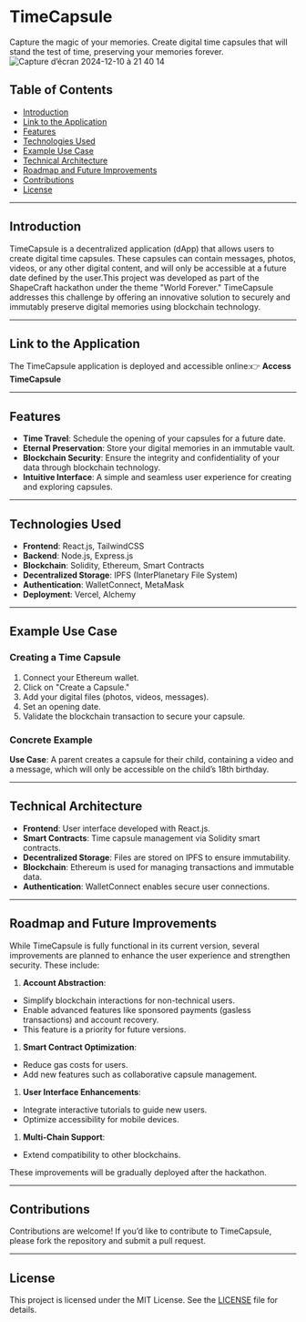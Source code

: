 # TimeCapsule

Capture the magic of your memories. 
Create digital time capsules that will stand the test of time, preserving your memories forever.
![Capture d’écran 2024-12-10 à 21 40 14](https://github.com/user-attachments/assets/7a557371-fe34-4e54-a5dc-de8f22c4e7da)


## Table of Contents

- [Introduction](#introduction)
- [Link to the Application](#link-to-the-application)
- [Features](#features)
- [Technologies Used](#technologies-used)
- [Example Use Case](#example-use-case)
- [Technical Architecture](#technical-architecture)
- [Roadmap and Future Improvements](#roadmap-and-future-improvements)
- [Contributions](#contributions)
- [License](#license)

---

## Introduction

TimeCapsule is a decentralized application (dApp) that allows users to create digital time capsules. These capsules can contain messages, photos, videos, or any other digital content, and will only be accessible at a future date defined by the user.This project was developed as part of the ShapeCraft hackathon under the theme "World Forever." TimeCapsule addresses this challenge by offering an innovative solution to securely and immutably preserve digital memories using blockchain technology.

---

## Link to the Application

The TimeCapsule application is deployed and accessible online:👉 **Access TimeCapsule**

---

## Features

- **Time Travel**: Schedule the opening of your capsules for a future date.
- **Eternal Preservation**: Store your digital memories in an immutable vault.
- **Blockchain Security**: Ensure the integrity and confidentiality of your data through blockchain technology.
- **Intuitive Interface**: A simple and seamless user experience for creating and exploring capsules.

---

## Technologies Used

- **Frontend**: React.js, TailwindCSS
- **Backend**: Node.js, Express.js
- **Blockchain**: Solidity, Ethereum, Smart Contracts
- **Decentralized Storage**: IPFS (InterPlanetary File System)
- **Authentication**: WalletConnect, MetaMask
- **Deployment**: Vercel, Alchemy

---

## Example Use Case

### Creating a Time Capsule

1. Connect your Ethereum wallet.
1. Click on "Create a Capsule."
1. Add your digital files (photos, videos, messages).
1. Set an opening date.
1. Validate the blockchain transaction to secure your capsule.

### Concrete Example

**Use Case**: A parent creates a capsule for their child, containing a video and a message, which will only be accessible on the child’s 18th birthday.

---

## Technical Architecture

- **Frontend**: User interface developed with React.js.
- **Smart Contracts**: Time capsule management via Solidity smart contracts.
- **Decentralized Storage**: Files are stored on IPFS to ensure immutability.
- **Blockchain**: Ethereum is used for managing transactions and immutable data.
- **Authentication**: WalletConnect enables secure user connections.

---

## Roadmap and Future Improvements

While TimeCapsule is fully functional in its current version, several improvements are planned to enhance the user experience and strengthen security. These include:

1. **Account Abstraction**:

- Simplify blockchain interactions for non-technical users.
- Enable advanced features like sponsored payments (gasless transactions) and account recovery.
- This feature is a priority for future versions.

1. **Smart Contract Optimization**:

- Reduce gas costs for users.
- Add new features such as collaborative capsule management.

1. **User Interface Enhancements**:

- Integrate interactive tutorials to guide new users.
- Optimize accessibility for mobile devices.

1. **Multi-Chain Support**:

- Extend compatibility to other blockchains.

These improvements will be gradually deployed after the hackathon.

---

## Contributions

Contributions are welcome! If you’d like to contribute to TimeCapsule, please fork the repository and submit a pull request.

---

## License

This project is licensed under the MIT License. See the [LICENSE](LICENSE) file for details.
